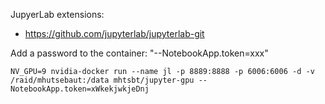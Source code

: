 JupyerLab extensions:
- https://github.com/jupyterlab/jupyterlab-git

Add a password to the container: "--NotebookApp.token=xxx"

```
NV_GPU=9 nvidia-docker run --name jl -p 8889:8888 -p 6006:6006 -d -v /raid/mhutsebaut:/data mhtsbt/jupyter-gpu --NotebookApp.token=xWkekjwkjeDnj
```